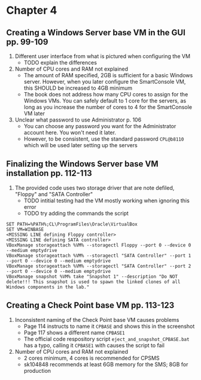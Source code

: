 # Chapter 4

## Creating a Windows Server base VM in the GUI pp. 99-109
1. Different user interface from what is pictured when configuring the VM
    - TODO explain the differences
2. Number of CPU cores and RAM not explained
    - The amount of RAM specified, 2GB is sufficient for a basic Windows server. However, when you later configure the SmartConsole VM, this SHOULD be increased to 4GB minimum
    - The book does not address how many CPU cores to assign for the Windows VMs. You can safely default to 1 core for the servers, as long as you increase the number of cores to 4 for the SmartConsole VM later
3. Unclear what password to use Administrator p. 106
    - You can choose any password you want for the Administrator account here. You won't need it later.
    - However, to be consistent, use the standard password `CPL@b8110` which will be used later setting  up the servers
## Finalizing the Windows Server base VM installation pp. 112-113
1. The provided code uses two storage driver that are note defiled, "Floppy" and "SATA Controller"
    - TODO intitial testing had the VM mostly working when ignoring this error
    - TODO try adding the commands the script

```
SET PATH=%PATH%;CL\ProgramFiles\Oracle\VirtualBox
SET VM=WINBASE
<MISSING LINE defining Floppy controller>
<MISSING LINE defining SATA controller>
VBoxManage storageattach %VM% --storagectl Floppy --port 0 --device 0 --medium emptydrive
VBoxManage storageattach %VM% --storagectl "SATA Controller" --port 1 --port 0 --device 0 --medium emptydrive
VBoxManage storageattach %VM% --storagectl "SATA Controller" --port 2 --port 0 --device 0 --medium emptydrive
VBoxManage snapshot %VM% take "Snapshot 1" --description "Do NOT delete!!! This snapshot is used to spawn the linked clones of all Windows components in the lab."
```
## Creating a Check Point base VM pp. 113-123
1. Inconsistent naming of the Check Point base VM causes problems
    - Page 114 instructs to name it `CPBASE` and shows this in the screenshot
    - Page 117 shows a different name `CPBASE1`
    - The official code respository script  `eject_and_snapshot_CPBASE.bat` has a typo, calling it `CPBASE1` with causes the script to fail
2. Number of CPU cores and RAM not explained
     - 2 cores minimum, 4 cores is recommended for CPSMS
     - sk104848 recommends at least 6GB memory for the SMS; 8GB for production
